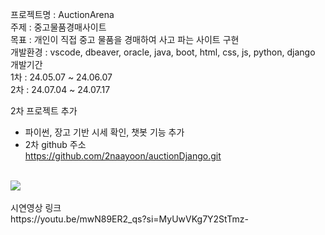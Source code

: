 프로젝트명 : AuctionArena<br/>
주제 : 중고물품경매사이트<br/>
목표 : 개인이 직접 중고 물품을 경매하여 사고 파는 사이트 구현<br/>
개발환경 : vscode, dbeaver, oracle, java, boot, html, css, js, python, django<br/>
개발기간<br/>
1차 : 24.05.07 ~ 24.06.07<br/>
2차 : 24.07.04 ~ 24.07.17<br/>

2차 프로젝트 추가<br/>
- 파이썬, 장고 기반 시세 확인, 챗봇 기능 추가<br/>
- 2차 github 주소<br/>
https://github.com/2naayoon/auctionDjango.git<br/>
<br/>
<img src="https://github.com/user-attachments/assets/67897e11-2861-463b-af88-e5cddac8be58" />
<br/>
<br/>
시연영상 링크<br/>
https://youtu.be/mwN89ER2_qs?si=MyUwVKg7Y2StTmz-
